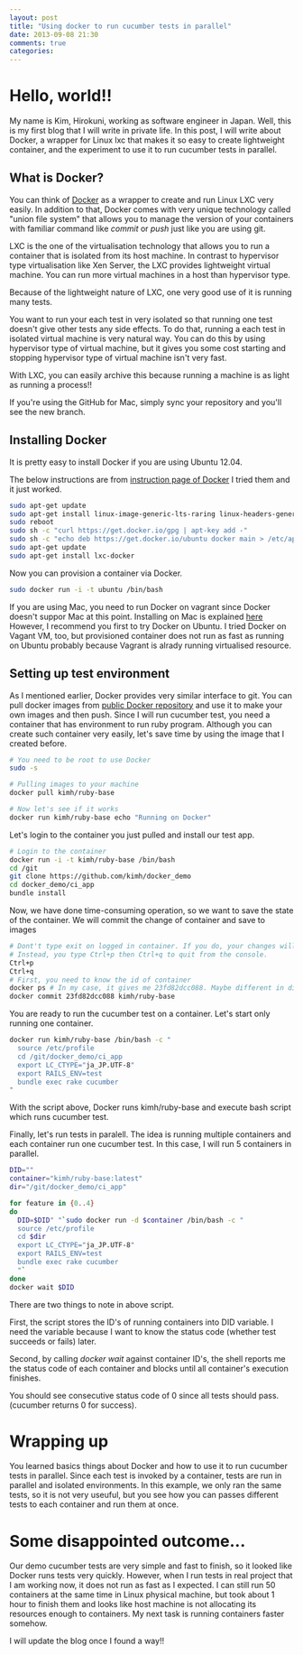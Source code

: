 ```yaml
---
layout: post
title: "Using docker to run cucumber tests in parallel"
date: 2013-09-08 21:30
comments: true
categories: 
---
```

# Hello, world!!
My name is Kim, Hirokuni, working as software engineer in Japan. Well, this is my first blog that I will write in private life. In this post, I will write about Docker, a wrapper for Linux lxc that makes it so easy to create lightweight container, and the experiment to use it to run cucumber tests in parallel. 

## What is Docker?
You can think of [Docker](https://www.docker.io/) as a wrapper to create and run Linux LXC very easily. In addition to that, Docker comes with very unique technology called "union file system" that allows you to manage the version of your containers with familiar command like _commit_ or _push_ just like you are using git.

LXC is the one of the virtualisation technology that allows you to run a container that is isolated from its host machine. In contrast to hypervisor type virtualisation like Xen Server, the LXC provides lightweight virtual machine. You can run more virtual machines in a host than hypervisor type.

Because of the lightweight nature of LXC, one very good use of it is running many tests.

You want to run your each test in very isolated so that running one test doesn't give other tests any side effects. To do that, running a each test in isolated virtual machine is very natural way. You can do this by using hypervisor type of virtual machine, but it gives you some cost starting and stopping hypervisor type of virtual machine isn't very fast.

With LXC, you can easily archive this because running a machine is as light as running a process!!

If you're using the GitHub for Mac, simply sync your repository and you'll see the new branch.

## Installing Docker
It is pretty easy to install Docker if you are using Ubuntu 12.04.

The below instructions are from [instruction page of Docker](http://docs.docker.io/en/latest/installation/ubuntulinux/) I tried them and it just worked.

```bash
sudo apt-get update
sudo apt-get install linux-image-generic-lts-raring linux-headers-generic-lts-raring
sudo reboot
sudo sh -c "curl https://get.docker.io/gpg | apt-key add -"
sudo sh -c "echo deb https://get.docker.io/ubuntu docker main > /etc/apt/sources.list.d/docker.list"
sudo apt-get update
sudo apt-get install lxc-docker
```

Now you can provision a container via Docker.

```bash
sudo docker run -i -t ubuntu /bin/bash
```

If you are using Mac, you need to run Docker on vagrant since Docker doesn't suppor Mac at this point. Installing on Mac is explained [here](http://docs.docker.io/en/latest/installation/vagrant/)
However, I recommend you first to try Docker on Ubuntu. I tried Docker on Vagant VM, too, but provisioned container does not run as fast as running on Ubuntu probably because Vagrant is alrady running virtualised resource.

## Setting up test environment
As I mentioned earlier, Docker provides very similar interface to git. You can pull docker images from [public Docker repository](https://index.docker.io/) and use it to make your own images and then push.
Since I will run cucumber test, you need a container that has environment to run ruby program. Although you can create such container very easily, let's save time by using the image that I created before.

```bash
# You need to be root to use Docker
sudo -s

# Pulling images to your machine
docker pull kimh/ruby-base

# Now let's see if it works
docker run kimh/ruby-base echo "Running on Docker"
```

Let's login to the container you just pulled and install our test app.

```bash
# Login to the container
docker run -i -t kimh/ruby-base /bin/bash
cd /git
git clone https://github.com/kimh/docker_demo
cd docker_demo/ci_app
bundle install
```

Now, we have done time-consuming operation, so we want to save the state of the container. We will commit the change of container and save to images

```bash
# Dont't type exit on logged in container. If you do, your changes will be discarded!!
# Instead, you type Ctrl+p then Ctrl+q to quit from the console.
Ctrl+p
Ctrl+q
# First, you need to know the id of container
docker ps # In my case, it gives me 23fd82dcc088. Maybe different in different env?
docker commit 23fd82dcc088 kimh/ruby-base
```

You are ready to run the cucumber test on a container. Let's start only running one container.

```bash
docker run kimh/ruby-base /bin/bash -c "
  source /etc/profile
  cd /git/docker_demo/ci_app
  export LC_CTYPE="ja_JP.UTF-8"
  export RAILS_ENV=test
  bundle exec rake cucumber
"
```

With the script above, Docker runs kimh/ruby-base and execute bash script which runs cucumber test.

Finally, let's run tests in paralell. The idea is running multiple containers and each container run one cucumber test. In this case, I will run 5 containers in parallel.

```bash
DID=""
container="kimh/ruby-base:latest"
dir="/git/docker_demo/ci_app"

for feature in {0..4}
do
  DID=$DID" "`sudo docker run -d $container /bin/bash -c "
  source /etc/profile
  cd $dir
  export LC_CTYPE="ja_JP.UTF-8"
  export RAILS_ENV=test
  bundle exec rake cucumber
  "`
done
docker wait $DID
```

There are two things to note in above script.

First, the script stores the ID's of running containers into DID variable. I need the variable because I want to know the status code (whether test succeeds or fails) later.

Second, by calling _docker wait_ against container ID's, the shell reports me the status code of each container and blocks until all container's execution finishes.

You should see consecutive status code of 0 since all tests should pass. (cucumber returns 0 for success).

# Wrapping up
You learned basics things about Docker and how to use it to run cucumber tests in parallel. Since each test is invoked by a container,
tests are run in parallel and isolated environments. In this example, we only ran the same tests, so it is not very useuful, but you see how you can passes different tests
to each container and run them at once.

# Some disappointed outcome...
Our demo cucumber tests are very simple and fast to finish, so it looked like Docker runs tests very quickly. However, when I run tests in real project that I am working now,
it does not run as fast as I expected. I can still run 50 containers at the same time in Linux physical machine, but took about 1 hour to finish them and looks like
host machine is not allocating its resources enough to containers. My next task is running containers faster somehow.

I will update the blog once I found a way!!
